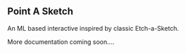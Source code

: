 ## Point A Sketch

An ML based interactive inspired by classic Etch-a-Sketch.

More documentation coming soon....
